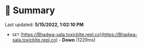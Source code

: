 # 📖 Summary
Last updated: **5/15/2022, 1:02:10 PM**

- `GET` [https://Bhadwa-sala.toxicblte.repl.co](https://Bhadwa-sala.toxicblte.repl.co) - **Down** (1229ms)
